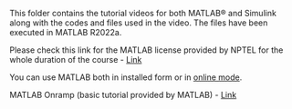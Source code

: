 This folder contains the tutorial videos for both MATLAB® and Simulink along with the codes and files used in the video. The files have been executed in MATLAB R2022a.

Please check this link for the MATLAB license provided by NPTEL for the whole duration of the course - [Link](https://onlinecourses.nptel.ac.in/noc22_me96/unit?unit=32&lesson=33)

You can use MATLAB both in installed form or in [online mode](https://in.mathworks.com/products/matlab-online.html).

MATLAB Onramp (basic tutorial provided by MATLAB) - [Link](https://www.mathworks.com/learn/tutorials/matlab-onramp.html)
